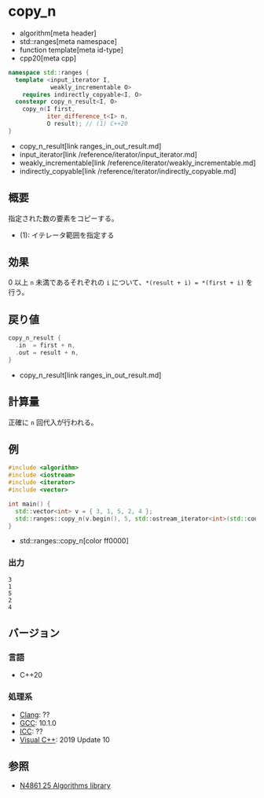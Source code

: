 # copy_n
* algorithm[meta header]
* std::ranges[meta namespace]
* function template[meta id-type]
* cpp20[meta cpp]


```cpp
namespace std::ranges {
  template <input_iterator I,
            weakly_incrementable O>
    requires indirectly_copyable<I, O>
  constexpr copy_n_result<I, O>
    copy_n(I first,
           iter_difference_t<I> n,
           O result); // (1) C++20
}
```
* copy_n_result[link ranges_in_out_result.md]
* input_iterator[link /reference/iterator/input_iterator.md]
* weakly_incrementable[link /reference/iterator/weakly_incrementable.md]
* indirectly_copyable[link /reference/iterator/indirectly_copyable.md]

## 概要
指定された数の要素をコピーする。

- (1): イテレータ範囲を指定する


## 効果
0 以上 `n` 未満であるそれぞれの `i` について、`*(result + i) = *(first + i)` を行う。


## 戻り値
```cpp
copy_n_result {
  .in  = first + n,
  .out = result + n,
}
```
* copy_n_result[link ranges_in_out_result.md]


## 計算量
正確に `n` 回代入が行われる。


## 例
```cpp example
#include <algorithm>
#include <iostream>
#include <iterator>
#include <vector>

int main() {
  std::vector<int> v = { 3, 1, 5, 2, 4 };
  std::ranges::copy_n(v.begin(), 5, std::ostream_iterator<int>(std::cout, "\n"));
}
```
* std::ranges::copy_n[color ff0000]

### 出力
```
3
1
5
2
4
```

## バージョン
### 言語
- C++20

### 処理系
- [Clang](/implementation.md#clang): ??
- [GCC](/implementation.md#gcc): 10.1.0
- [ICC](/implementation.md#icc): ??
- [Visual C++](/implementation.md#visual_cpp): 2019 Update 10

## 参照
- [N4861 25 Algorithms library](https://timsong-cpp.github.io/cppwp/n4861/algorithms)
